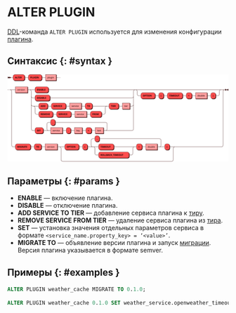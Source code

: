 # ALTER PLUGIN

[DDL](ddl.md)-команда `ALTER PLUGIN` используется для изменения
конфигурации [плагина](../../overview/glossary.md#plugin).

## Синтаксис {: #syntax }

![ALTER PLUGIN](../../images/ebnf/alter_plugin.svg)

## Параметры {: #params }

* **ENABLE** — включение плагина.
* **DISABLE** — отключение плагина.
* **ADD SERVICE TO TIER** — добавление сервиса плагина к [тиру][tiers].
* **REMOVE SERVICE FROM TIER** — удаление сервиса плагина из [тира][tiers].
* **SET** — установка значения отдельных параметров сервиса в формате `<service_name.property_key> = ‘<value>’`.
* **MIGRATE TO** — объявление версии плагина и запуск [миграции]. Версия плагина указывается в формате semver.

[tiers]: ../../overview/glossary.md#tier
[миграции]: ../../overview/glossary.md#migration

## Примеры {: #examples }

```sql title="Запуск миграции"
ALTER PLUGIN weather_cache MIGRATE TO 0.1.0;
```

```sql title="Изменение параметра"
ALTER PLUGIN weather_cache 0.1.0 SET weather_service.openweather_timeout='7';
```
